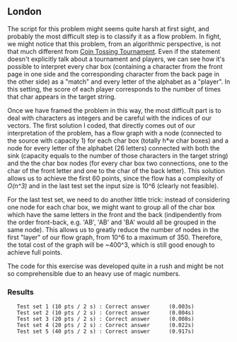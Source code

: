## London
The script for this problem might seems quite harsh at first sight, and probably the most difficult step is to classify it as a flow problem. In fight, we might notice that this problem, from an algorithmic perspective, is not that much different from [Coin Tossing Tournament](../coin-tossing-tournament/). Even if the statement doesn't explicitly talk about a tournament and players, we can see how it's possible to interpret every char box (containing a character from the front page in
one side and the corresponding character from the back page in the other side) as a "match" and every letter of the alphabet as a "player". In this setting, the score of each player corresponds to the number of times that char appears in the target string. 

Once we have framed the problem in this way, the most difficult part is to deal with characters as integers and be careful with the indices of our vectors. The first solution I coded, that directly comes out of our interpretation of the problem, has a flow graph with a node (connected to the source with capacity 1) for each char box (totally h\*w char boxes) and a node for every letter of the alphabet (26 letters) connected with both the sink (capacity equals to the number of those
characters in the target string) and the the char box nodes (for every char box two connections, one to the char of the front letter and one to the char of the back letter). This solution allows us to achieve the first 60 points, since the flow has a complexity of *O(n^3)* and in the last test set the input size is 10^6 (clearly not feasible).

For the last test set, we need to do another little trick: instead of considering one node for each char box, we might want to group all of the char box which have the same letters in the front and the back (indipendently from the order front-back, e.g. 'AB', 'AB' and 'BA' would all be grouped in the same node). This allows us to greatly reduce the number of nodes in the first "layer" of our flow graph, from 10^6 to a maximum of 350. Therefore, the total cost of the graph will be ~400^3,
which is still good enough to achieve full points.

The code for this exercise was developed quite in a rush and might be not so comprehensible due to an heavy use of magic numbers.

### Results
```
   Test set 1 (10 pts / 2 s) : Correct answer      (0.003s)
   Test set 2 (10 pts / 2 s) : Correct answer      (0.004s)
   Test set 3 (20 pts / 2 s) : Correct answer      (0.008s)
   Test set 4 (20 pts / 2 s) : Correct answer      (0.022s)
   Test set 5 (40 pts / 2 s) : Correct answer      (0.917s)
```
